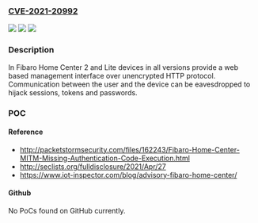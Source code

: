### [CVE-2021-20992](https://cve.mitre.org/cgi-bin/cvename.cgi?name=CVE-2021-20992)
![](https://img.shields.io/static/v1?label=Product&message=Fibaro%20Home%20Center&color=blue)
![](https://img.shields.io/static/v1?label=Version&message=Home%20Center%202%3D%20all%20&color=brighgreen)
![](https://img.shields.io/static/v1?label=Vulnerability&message=CWE-319%20Cleartext%20Transmission%20of%20Sensitive%20Information&color=brighgreen)

### Description

In Fibaro Home Center 2 and Lite devices in all versions provide a web based management interface over unencrypted HTTP protocol. Communication between the user and the device can be eavesdropped to hijack sessions, tokens and passwords.

### POC

#### Reference
- http://packetstormsecurity.com/files/162243/Fibaro-Home-Center-MITM-Missing-Authentication-Code-Execution.html
- http://seclists.org/fulldisclosure/2021/Apr/27
- https://www.iot-inspector.com/blog/advisory-fibaro-home-center/

#### Github
No PoCs found on GitHub currently.

